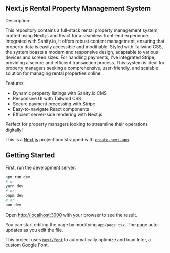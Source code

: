 ## Next.js Rental Property Management System

Description:

This repository contains a full-stack rental property management system, crafted using Next.js and React for a seamless front-end experience. Integrated with Sanity.io, it offers robust content management, ensuring that property data is easily accessible and modifiable. Styled with Tailwind CSS, the system boasts a modern and responsive design, adaptable to various devices and screen sizes. For handling payments, I've integrated Stripe, providing a secure and efficient transaction process. This system is ideal for property managers seeking a comprehensive, user-friendly, and scalable solution for managing rental properties online. 

Features:
- Dynamic property listings with Sanity.io CMS
- Responsive UI with Tailwind CSS
- Secure payment processing with Stripe
- Easy-to-navigate React components
- Efficient server-side rendering with Next.js

Perfect for property managers looking to streamline their operations digitally!

This is a [Next.js](https://nextjs.org/) project bootstrapped with [`create-next-app`](https://github.com/vercel/next.js/tree/canary/packages/create-next-app).

## Getting Started

First, run the development server:

```bash
npm run dev
# or
yarn dev
# or
pnpm dev
# or
bun dev
```

Open [http://localhost:3000](http://localhost:3000) with your browser to see the result.

You can start editing the page by modifying `app/page.tsx`. The page auto-updates as you edit the file.

This project uses [`next/font`](https://nextjs.org/docs/basic-features/font-optimization) to automatically optimize and load Inter, a custom Google Font.
